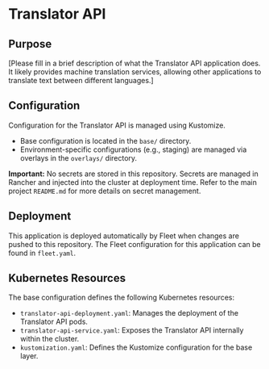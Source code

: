 # Translator API

## Purpose
[Please fill in a brief description of what the Translator API application does. It likely provides machine translation services, allowing other applications to translate text between different languages.]

## Configuration
Configuration for the Translator API is managed using Kustomize.
- Base configuration is located in the `base/` directory.
- Environment-specific configurations (e.g., staging) are managed via overlays in the `overlays/` directory.

**Important:** No secrets are stored in this repository. Secrets are managed in Rancher and injected into the cluster at deployment time. Refer to the main project `README.md` for more details on secret management.

## Deployment
This application is deployed automatically by Fleet when changes are pushed to this repository. The Fleet configuration for this application can be found in `fleet.yaml`.

## Kubernetes Resources
The base configuration defines the following Kubernetes resources:
- `translator-api-deployment.yaml`: Manages the deployment of the Translator API pods.
- `translator-api-service.yaml`: Exposes the Translator API internally within the cluster.
- `kustomization.yaml`: Defines the Kustomize configuration for the base layer.
